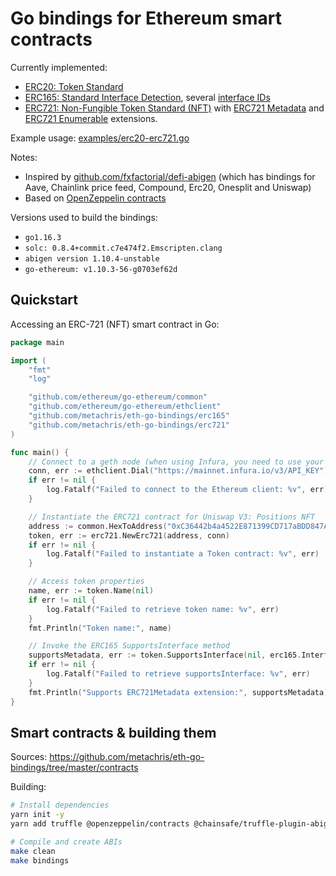 # Go bindings for Ethereum smart contracts

Currently implemented:

* [ERC20: Token Standard](https://eips.ethereum.org/EIPS/eip-20)
* [ERC165: Standard Interface Detection](https://eips.ethereum.org/EIPS/eip-165), several [interface IDs](https://github.com/metachris/eth-go-bindings/blob/master/erc165/interfaceids.go)
* [ERC721: Non-Fungible Token Standard (NFT)](https://eips.ethereum.org/EIPS/eip-721) with [ERC721 Metadata](https://docs.openzeppelin.com/contracts/4.x/api/token/erc721#IERC721Metadata) and [ERC721 Enumerable](https://docs.openzeppelin.com/contracts/4.x/api/token/erc721#IERC721Enumerable) extensions.

Example usage: [examples/erc20-erc721.go](https://github.com/metachris/eth-go-bindings/blob/master/examples/erc20-erc721.go)

Notes:

* Inspired by [github.com/fxfactorial/defi-abigen](https://github.com/fxfactorial/defi-abigen) (which has bindings for Aave, Chainlink price feed, Compound, Erc20, Onesplit and Uniswap)
* Based on [OpenZeppelin contracts](https://docs.openzeppelin.com/contracts/4.x/)

Versions used to build the bindings:

* `go1.16.3`
* `solc: 0.8.4+commit.c7e474f2.Emscripten.clang`
* `abigen version 1.10.4-unstable`
* `go-ethereum: v1.10.3-56-g0703ef62d`


## Quickstart

Accessing an ERC-721 (NFT) smart contract in Go:

```go
package main

import (
    "fmt"
    "log"

    "github.com/ethereum/go-ethereum/common"
    "github.com/ethereum/go-ethereum/ethclient"
    "github.com/metachris/eth-go-bindings/erc165"
    "github.com/metachris/eth-go-bindings/erc721"
)

func main() {
    // Connect to a geth node (when using Infura, you need to use your own API key)
    conn, err := ethclient.Dial("https://mainnet.infura.io/v3/API_KEY")
    if err != nil {
        log.Fatalf("Failed to connect to the Ethereum client: %v", err)
    }

    // Instantiate the ERC721 contract for Uniswap V3: Positions NFT
    address := common.HexToAddress("0xC36442b4a4522E871399CD717aBDD847Ab11FE88")
    token, err := erc721.NewErc721(address, conn)
    if err != nil {
        log.Fatalf("Failed to instantiate a Token contract: %v", err)
    }

    // Access token properties
    name, err := token.Name(nil)
    if err != nil {
        log.Fatalf("Failed to retrieve token name: %v", err)
    }
    fmt.Println("Token name:", name)

    // Invoke the ERC165 SupportsInterface method
    supportsMetadata, err := token.SupportsInterface(nil, erc165.InterfaceIdErc721Metadata)
    if err != nil {
        log.Fatalf("Failed to retrieve supportsInterface: %v", err)
    }
    fmt.Println("Supports ERC721Metadata extension:", supportsMetadata)
}
```

## Smart contracts & building them

Sources: https://github.com/metachris/eth-go-bindings/tree/master/contracts

Building:

```bash
# Install dependencies
yarn init -y
yarn add truffle @openzeppelin/contracts @chainsafe/truffle-plugin-abigen

# Compile and create ABIs
make clean
make bindings
```
